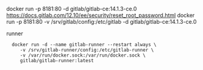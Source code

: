 docker run -p 8181:80 -d gitlab/gitlab-ce:14.1.3-ce.0 
https://docs.gitlab.com/12.10/ee/security/reset_root_password.html
docker run -p 8181:80 -v /srv/gitlab/config:/etc/gitlab -d gitlab/gitlab-ce:14.1.3-ce.0 

runner

```console
  docker run -d --name gitlab-runner --restart always \
     -v /srv/gitlab-runner/config:/etc/gitlab-runner \
     -v /var/run/docker.sock:/var/run/docker.sock \
     gitlab/gitlab-runner:latest
```
